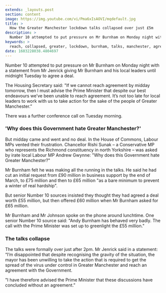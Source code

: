 ```yaml
--- 
extends: _layouts.post 
section: content 
image: https://img.youtube.com/vi/Pma6xIsAOVI/mqdefault.jpg 
title: > 
  How the Greater Manchester lockdown talks collapsed over just £5m 
description: > 
  Number 10 attempted to put pressure on Mr Burnham on Monday night with a statement from Mr Jenrick giving Mr Burnham and his local leaders until midnight Tuesday to agree a deal.The Housing Secretary said: "If we cannot reach agreement by midday tomorrow, then I must advise the Prime Minister that despite our best endeavours we’ve been unable to reach agreement.Mr Burnham felt he was making all the running in the talks.Mr Burnham and Mr Johnson spoke on the phone around lunchtime.The talks collapseThe talks were formally over just after 2pm. 
keywords: > 
  reach, collapsed, greater, lockdown, burnham, talks, manchester, agreement, minister, 5m, number, prime, mr, million 
date: 1603228038.4804697 
--- 
```

<div><p>Number 10 attempted to put pressure on Mr Burnham on Monday night with a statement from Mr Jenrick giving Mr Burnham and his local leaders until midnight Tuesday to agree a deal.</p>
<p>The Housing Secretary said: "If we cannot reach agreement by midday tomorrow, then I must advise the Prime Minister that despite our best endeavours we&#8217;ve been unable to reach agreement. It&#8217;s not too late for local leaders to work with us to take action for the sake of the people of Greater Manchester.&#8221;</p>
<p>There was a further conference call on Tuesday morning.</p>
<h3>'Why does this Government hate Greater Manchester?'</h3>
<p>But midday came and went and no deal. In the House of Commons, Labour MPs vented their frustration. Chancellor Rishi Sunak &#8211; a Conservative MP who represents the Richmond constituency in north Yorkshire &#8211; was asked by irate local Labour MP Andrew Gwynne: "Why does this Government hate Greater Manchester?"</p>
<p>Mr Burnham felt he was making all the running in the talks. He said he had cut an initial request from &#163;90 million in business support by the end of March, to &#163;75 million and then to &#163;65 million "as a bare minimum to prevent a winter of real hardship".</p>
<p>But senior Number 10 sources insisted they thought they had agreed a deal worth &#163;55 million, but then offered &#163;60 million when Mr Burnham asked for &#163;65 million.</p>
<p>Mr Burnham and Mr Johnson spoke on the phone around lunchtime. One senior Number 10 source said: "Andy Burnham has behaved very badly. The call with the Prime Minister was set up to greenlight the &#163;55 million."</p>
<h3>The talks collapse</h3>
<p>The talks were formally over just after 2pm. Mr Jenrick said in a statement: &#8220;I&#8217;m disappointed that despite recognising the gravity of the situation, the mayor has been unwilling to take the action that is required to get the spread of the virus under control in Greater Manchester and reach an agreement with the Government.</p>
<p>"I have therefore advised the Prime Minister that these discussions have concluded without an agreement.&#8221;</p>
</div>